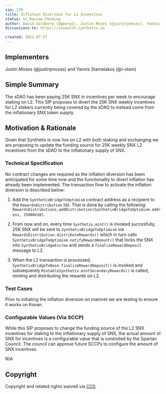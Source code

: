 ```yaml
---
sip: 170
title: Inflation Diversion for L2 Incentives
status: SC_Review_Pending
author: David Goldberg (@gberg1), Justin Moses (@justinjmoses), Yannis Stamelakos (@i-stam)
discussions-to: https://research.synthetix.io

created: 2021-07-27
---
```


<!--You can leave these HTML comments in your merged SIP and delete the visible duplicate text guides, they will not appear and may be helpful to refer to if you edit it again. This is the suggested template for new SIPs. Note that an SIP number will be assigned by an editor. When opening a pull request to submit your SIP, please use an abbreviated title in the filename, `sip-draft_title_abbrev.md`. The title should be 44 characters or less.-->

## Implementers

Justin Moses (@justinjmoses) and Yannis Stamelakos (@i-stam)

## Simple Summary

The sDAO has been paying 25K SNX in incentives per week to encourage staking on L2. This SIP proposes to divert the 25K SNX weekly incentives for L2 stakers currently being covered by the sDAO to instead come from the inflationary SNX token supply.

## Motivation & Rationale

Given that Synthetix is now live on L2 with both staking and exchanging we are proposing to update the funding source for 25K weekly SNX L2 incentives from the sDAO to the inflationary supply of SNX.

### Technical Specification

No contract changes are required as the inflation diversion has been anticipated for some time now and the functionality to divert inflation has already been implemented. The transaction flow to activate the inflation diversion is described below:

1. Add the `SynthetixBridgeToOptimism` contract address as a recipient to the `RewardsDistribution` list. That is done by calling the following: `RewardsDistributions.addDistribution(SynthetixBridgeToOptimism.address, 25000e18)`.

2. From now and on, every time `Synthetix.mint()` is invoked succesfully, 25K SNX will be sent to `SynthetixBridgeToOptimism` via `RewardsDistribution.distributeRewards()` which in turn calls `SynthetixBridgeToOptimism.notifyRewardAmount()` that locks the SNX into `SynthetixBridgeEscrow` and sends a `finalizeRewardDeposit` message to L2.

3. When the L2 transaction is processed, `SynthetixBridgeToBase.finalizeRewardDeposit()` is invoked and subsequently `MintableSynthetix.mintSecondaryRewards()` is called, minting and distributing the rewards on L2.

### Test Cases

<!--Test cases for an implementation are mandatory for SIPs but can be included with the implementation..-->

Prior to initiating the inflation diversion on mainnet we are testing to ensure it works on Kovan.

### Configurable Values (Via SCCP)

<!--Please list all values configurable via SCCP under this implementation.-->
While this SIP proposes to change the funding source of the L2 SNX incentives for staking to the inflationary supply of SNX, the actual amount of SNX for incentives is a configurable value that is controlled by the Spartan Council. The council can approve future SCCPs to configure the amount of SNX incentives. 

N/A

## Copyright

Copyright and related rights waived via [CC0](https://creativecommons.org/publicdomain/zero/1.0/).
